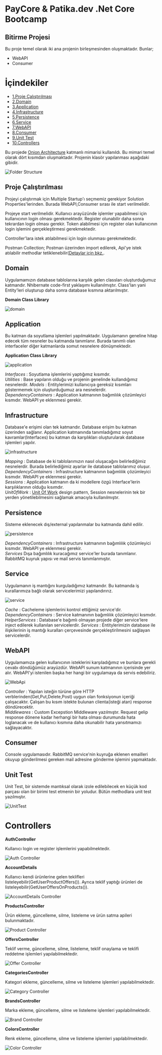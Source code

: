 # PayCore & Patika.dev .Net Core Bootcamp 

## Bitirme Projesi
Bu proje temel olarak iki ana projenin birleşmesinden oluşmaktadır. 
Bunlar;
* WebAPI
* Consumer

# İçindekiler 
  * [1.Proje Çalıştırılması](#proje-run)
  * [2.Domain](#domain)
  * [3.Application](#application)
  * [4.Infrastructure](#infrastructure)
  * [5.Persistence](#persistence)
  * [6.Service](#service)
  * [7.WebAPI](#webapi)
  * [8.Consumer](#consumer)
  * [9.Unit Test](#unittest)
  * [10.Controllers](#controller) 

Bu projede [Onion Architecture](https://www.gencayyildiz.com/blog/nedir-bu-onion-architecture-tam-teferruatli-inceleyelim/) 
katmanlı mimarisi kullanıldı. Bu mimari temel olarak dört kısımdan oluşmaktadır.
Projenin klasör yapılanması aşağıdaki gibidir. 

![Folder Structure](Screenshots/source/folder_structure.jpg)

## Proje Çalıştırılması

Projeyi çalıştırmak için Multiple Startup'ı seçmemiz gerekiyor Solution Properties'lerinden.
Burada WebAPI,Consumer sırası ile start verilmelidir.

Projeye start verilmelidir. Kullanıcı arayüzünde işlemler yapabilmesi için kullanıcının login
olması gerekmektedir. Register olunabilir daha sonra tekrardan login olması gerekir. Token alabilmesi için 
register olan kullanıcının login işlemini gerçekleştirmesi gerekmektedir.

Controller'lara istek atılabilmesi için login olunması gerekmektedir.

Postman Collection; Postman üzerinden import edilerek, Api'ye istek atılabilir methodlar tetiklenebilir([Detaylar için bkz.](https://learning.postman.com/docs/getting-started/importing-and-exporting-data/).

## Domain

Uygulamamızın database tablolarına karşılık gelen classları oluşturduğumuz katmandır.
Nhibernate code-first yaklaşımı kullanılmıştır. Class'ları yani Entity'leri 
oluşturup daha sonra database kısmına aktarılmıştır. 

**Domain Class Library**

![domain](Screenshots/source/domain.jpg)

## Application
Bu katman da soyutlama işlemleri yapılmaktadır. Uygulamanın geneline hitap edecek tüm nesneler 
bu katmanda tanımlanır. Burada tanımlı olan interfaceler diğer katmanlarda somut nesnelere dönüşmektedir.


**Application Class Library**

![application](Screenshots/source/application.jpg)

*Interfaces* : Soyutlama işlemlerini yaptığımız kısımdır.  
*Utilities*  : Base yapıların olduğu ve projenin genelinde kullandığımız nesnelerdir.
*Models* : Entitylerimizi kullanıcıya gereksiz kısımları göstermemek için oluşturduğumuz ara nesnelerdir.  
*DependencyContainers* : Application katmanının bağımlılık çözümleyici kısmıdır. WebAPI ye eklenmesi gerekir.

## Infrastructure
Database'e erişimi olan tek katmandır. Database erişim bu katman üzerinden sağlanır. 
Application katmanında tanımladığımız soyut kavramlar(Interfaces) bu katman da 
karşılıkları oluşturularak database işlemleri yapılır.

![infrastructure](Screenshots/source/infrastructure.jpg)

*Mapping* : Database de ki tablolarımızın nasıl oluşacağını belirlediğimiz nesnelerdir. Burada belirlediğimiz ayarlar ile database tablolarımız oluşur.  
*DependencyContainers* : Infrastructure katmanının bağımlılık çözümleyici kısmıdır. WebAPI ye eklenmesi gerekir.  
*Sessions* : Application katmanın da ki modellere özgü Interface'lerin karşılıklarının olduğu kısımdır.              
*UnitOfWork* : [Unit Of Work](https://www.c-sharpcorner.com/UploadFile/b1df45/unit-of-work-in-repository-pattern/#:~:text=Unit%20of%20Work%20is%20the,update%2Fdelete%20and%20so%20on.) design pattern, Session nesnelerinin tek bir yerden 
yönetilebilmesini sağlamak amacıyla kullanılmıştır.

## Persistence
Sisteme eklenecek dış/external yapılanmalar bu katmanda dahil edilir. 

![persistence](Screenshots/source/persistence.jpg)

*DependencyContainers* : Infrastructure katmanının bağımlılık çözümleyici kısmıdır. WebAPI ye eklenmesi gerekir.  
*Services* Dışa bağımlılık kuracağımız service'ler burada tanımlanır. 
RabbitMQ kuyruk yapısı ve mail servis tanımlanmıştır.

## Service 
Uygulamanın iş mantığını kurguladığımız katmandır. Bu katmanda iş kurallarımıza bağlı olarak 
servicelerimizi yapılandırırız.

![service](Screenshots/source/service.jpg)

*Cache* : Cacheleme işlemlerini kontrol ettiğimiz service'dir.
*DependencyContainers* : Service katmanının bağımlılık çözümleyici kısmıdır.
*HelperServices* : Database'e bağımlı olmayan projede diğer service'lere inject edilerek kullanılan servicelerdir.
*Services* : Entitylerimizin database ile ilişkilerinin iş mantığı kuralları çerçevesinde gerçekleştirilmesini sağlayan servicelerdir.

## WebAPI
Uygulamamıza gelen kullanıcının isteklerini karşıladığımız ve bunlara gerekli cevabı 
döndüğümüz arayüzdür. WebAPI sunum katmanının içerisinde yer alır. WebAPI'yi istenilen başka her
hangi bir uygulamaya da servis edebiliriz.

![WebApi](Screenshots/source/webAPI.jpg)

*Controller*  : Yapılan isteğin türüne göre HTTP verblerinden(Get,Put,Delete,Post) uygun olan fonksiyonun içeriği çalışacaktır. 
Çalışan bu kısım istekte bulunan clienta(isteği atan) response döndürecektir.  
*Middlewares* : Custom Excepstion Middleware yazılmıştır. Request gelip response dönene kadar 
herhangi bir hata olması durumunda hata loglanacak ve de kullanıcı kısmına daha okunabilir hata yansıtmamızı sağlayacaktır.

## Consumer
Console uygulamasıdır. RabbitMQ service'nin kuyruğa eklenen emailleri okuyup gönderilmesi 
gereken mail adresine gönderme işlemini yapmaktadır.

## Unit Test 

Unit Test, bir sistemde mantıksal olarak izole edilebilecek en küçük kod parçası olan bir birimi test etmenin bir yoludur.
Bütün methodlara unit test yazılmıştır.

![UnitTest](Screenshots/source/unitTest.jpg)

# Controllers

**AuthController**

Kullanıcı login ve register işlemlerini yapabilmektedir.

![Auth Controller](Screenshots/controller/auth.jpg)

**AccountDetails** 

Kullanıcı kendi ürünlerine gelen teklifleri listeleyebilir(GetUserProductOffers()).
Ayrıca teklif yaptığı ürünleri de listeleyebilir(GetUserOffersOnProducts()).

![AccountDetails Controller](Screenshots/controller/account.jpg)

**ProductsController** 

Ürün ekleme, güncelleme, silme, listeleme ve ürün satma apileri bulunmaktadır. 

![Product Controller](Screenshots/controller/product.jpg)

**OffersController**

Teklif verme, güncelleme, silme, listeleme, teklif onaylama ve teklifi reddetme işlemleri yapılabilmektedir.

![Offer Controller](Screenshots/controller/offer.jpg)

**CategoriesController**

Kategori ekleme, güncelleme, silme ve listeleme işlemleri yapılabilmektedir.

![Category Controller](Screenshots/controller/category.jpg)

**BrandsController**

Marka ekleme, güncelleme, silme ve listeleme işlemleri yapılabilmektedir.

![Brand Controller](Screenshots/controller/brand.jpg)

**ColorsController**

Renk ekleme, güncelleme, silme ve listeleme işlemleri yapılabilmektedir.

![Color Controller](Screenshots/controller/color.jpg)
